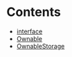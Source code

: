 

# Contents
- [interface](/src/access/ownable/interface)
- [Ownable](Ownable.sol/abstract.Ownable.md)
- [OwnableStorage](OwnableStorage.sol/library.OwnableStorage.md)
